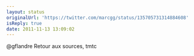 ```yaml
---
layout: status
originalUrl: 'https://twitter.com/marcgg/status/135705731314884608'
isReply: true
date: 2011-11-13 13:09:02
---
```


@gflandre Retour aux sources, tmtc
